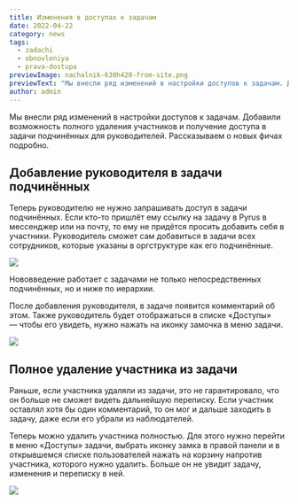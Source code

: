 ```yaml
---
title: Изменения в доступах к задачам
date: 2022-04-22
category: news
tags:
  - zadachi
  - obnovleniya
  - prava-dostupa
previewImage: nachalnik-630h420-from-site.png
previewText: "Мы внесли ряд изменений в настройки доступов к задачам. Добавили возможность полного удаления участников и получение доступа в задачи подчинённых для руководителей. Рассказываем о новых фичах подробно."
author: admin
---
```

Мы внесли ряд изменений в настройки доступов к задачам. Добавили возможность полного удаления участников и получение доступа в задачи подчинённых для руководителей. Рассказываем о новых фичах подробно.

## Добавление руководителя в задачи подчинённых

Теперь руководителю не нужно запрашивать доступ в задачи подчинённых. Если кто-то пришлёт ему ссылку на задачу в Pyrus в мессенджер или на почту, то ему не придётся просить добавить себя в участники. Руководитель сможет сам добавиться в задачи всех сотрудников, которые указаны в оргструктуре как его подчинённые.

![](org_2-1024x960.webp)

Нововведение работает с задачами не только непосредственных подчинённых, но и ниже по иерархии.

После добавления руководителя, в задаче появится комментарий об этом. Также руководитель будет отображаться в списке «Доступы» — чтобы его увидеть, нужно нажать на иконку замочка в меню задачи.

![](org_3-1024x162.webp)

## Полное удаление участника из задачи

Раньше, если участника удаляли из задачи, это не гарантировало, что он больше не сможет видеть дальнейшую переписку. Если участник оставлял хотя бы один комментарий, то он мог и дальше заходить в задачу, даже если его убрали из наблюдателей. 

Теперь можно удалить участника полностью. Для этого нужно перейти в меню «Доступы» задачи, выбрать иконку замка в правой панели и в открывшемся списке пользователей нажать на корзину напротив участника, которого нужно удалить. Больше он не увидит задачу, изменения и переписку в ней.

![](Snimok-ekrana-2022-04-22-v-13.52.39-1024x585.webp)